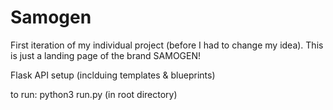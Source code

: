 # Samogen
First iteration of my individual project (before I had to change my idea). This is just a landing page of the brand SAMOGEN!

Flask API setup (inclduing templates & blueprints)

to run:
python3 run.py (in root directory)

